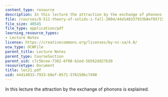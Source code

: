 ```yaml
---
content_type: resource
description: In this lecture the attraction by the exchange of phonons is explained.
file: /courses/8-511-theory-of-solids-i-fall-2004/44d140337933b8ef0571576150bc7490_lec21.pdf
file_size: 40545
file_type: application/pdf
learning_resource_types:
- Lecture Notes
license: https://creativecommons.org/licenses/by-nc-sa/4.0/
ocw_type: OCWFile
parent_title: Lecture Notes
parent_type: CourseSection
parent_uid: c7c5bcee-7362-6f08-b1ed-5b562dd27b30
resourcetype: Document
title: lec21.pdf
uid: 44d14033-7933-b8ef-0571-576150bc7490
---
```

In this lecture the attraction by the exchange of phonons is explained.